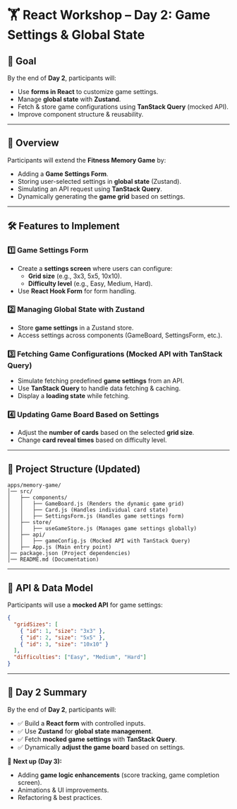 # 🏋️ React Workshop – Day 2: Game Settings & Global State

## 🎯 Goal
By the end of **Day 2**, participants will:
- Use **forms in React** to customize game settings.
- Manage **global state** with **Zustand**.
- Fetch & store game configurations using **TanStack Query** (mocked API).
- Improve component structure & reusability.

---

## 📌 Overview
Participants will extend the **Fitness Memory Game** by:
- Adding a **Game Settings Form**.
- Storing user-selected settings in **global state** (Zustand).
- Simulating an API request using **TanStack Query**.
- Dynamically generating the **game grid** based on settings.

---

## 🛠 Features to Implement

### **1️⃣ Game Settings Form**
- Create a **settings screen** where users can configure:
  - **Grid size** (e.g., 3x3, 5x5, 10x10).
  - **Difficulty level** (e.g., Easy, Medium, Hard).
- Use **React Hook Form** for form handling.

### **2️⃣ Managing Global State with Zustand**
- Store **game settings** in a Zustand store.
- Access settings across components (GameBoard, SettingsForm, etc.).

### **3️⃣ Fetching Game Configurations (Mocked API with TanStack Query)**
- Simulate fetching predefined **game settings** from an API.
- Use **TanStack Query** to handle data fetching & caching.
- Display a **loading state** while fetching.

### **4️⃣ Updating Game Board Based on Settings**
- Adjust the **number of cards** based on the selected **grid size**.
- Change **card reveal times** based on difficulty level.

---

## 📂 Project Structure (Updated)

```
apps/memory-game/
│── src/
│   ├── components/
│   │   ├── GameBoard.js (Renders the dynamic game grid)
│   │   ├── Card.js (Handles individual card state)
│   │   ├── SettingsForm.js (Handles game settings form)
│   ├── store/
│   │   ├── useGameStore.js (Manages game settings globally)
│   ├── api/
│   │   ├── gameConfig.js (Mocked API with TanStack Query)
│   ├── App.js (Main entry point)
│── package.json (Project dependencies)
│── README.md (Documentation)
```

---

## 📜 API & Data Model

Participants will use a **mocked API** for game settings:
```json
{
  "gridSizes": [
    { "id": 1, "size": "3x3" },
    { "id": 2, "size": "5x5" },
    { "id": 3, "size": "10x10" }
  ],
  "difficulties": ["Easy", "Medium", "Hard"]
}
```

---

## 🎯 Day 2 Summary

By the end of **Day 2**, participants will:
- ✅ Build a **React form** with controlled inputs.
- ✅ Use **Zustand** for **global state management**.
- ✅ Fetch **mocked game settings** with **TanStack Query**.
- ✅ Dynamically **adjust the game board** based on settings.

📌 **Next up (Day 3):**
- Adding **game logic enhancements** (score tracking, game completion screen).
- Animations & UI improvements.
- Refactoring & best practices.